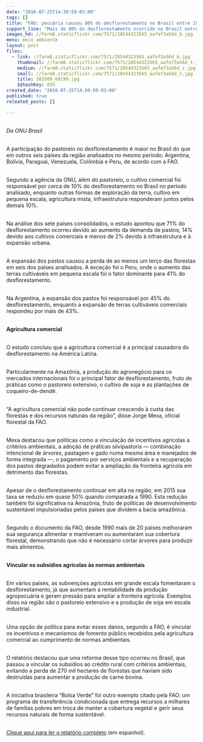 ```yaml
---
date: "2016-07-25T14:30:59-03:00"
tags: []
title: "FAO: pecuária causou 80% do desflorestamento no Brasil entre 1990-2005"
support_line: "Mais de 80% do desflorestamento ocorrido no Brasil entre 1990 a 2005 foi associado à conversão de terras em terrenos de pastoreio, mostrou relatório da FAO, denominado “O estado das florestas no mundo\""
images_hd: //farm8.staticflickr.com/7571/28544323565_aafef3a56d_b.jpg
menu: meio ambiente
layout: post
files:
  - link: //farm8.staticflickr.com/7571/28544323565_aafef3a56d_b.jpg
    thumbnail: //farm8.staticflickr.com/7571/28544323565_aafef3a56d_t.jpg
    medium: //farm8.staticflickr.com/7571/28544323565_aafef3a56d_z.jpg
    small: //farm8.staticflickr.com/7571/28544323565_aafef3a56d_n.jpg
    title: 303509_60199.jpg
    $$hashKey: 05U
created_date: "2016-07-25T14:50:09-03:00"
published: true
releated_posts: []

---
```

<p><br />
<em>Da ONU Brasil</em></p>

<p><br />
A participa&ccedil;&atilde;o do pastoreio no desflorestamento &eacute; maior no Brasil do que em outros seis pa&iacute;ses da regi&atilde;o analisados no mesmo per&iacute;odo: Argentina, Bol&iacute;via, Paraguai, Venezuela, Col&ocirc;mbia e Peru, de acordo com a FAO.</p>

<p><br />
Segundo a ag&ecirc;ncia da ONU, al&eacute;m do pastoreio, o cultivo comercial foi respons&aacute;vel por cerca de 10% do desflorestamento no Brasil no per&iacute;odo analisado, enquanto outras formas de explora&ccedil;&atilde;o da terra, cultivo em pequena escala, agricultura mista, infraestrutura responderam juntos pelos demais 10%.</p>

<p><br />
Na an&aacute;lise dos sete pa&iacute;ses consolidados, o estudo apontou que 71% do desflorestamento ocorreu devido ao aumento da demanda de pastos; 14% devido aos cultivos comerciais e menos de 2% devido &agrave; infraestrutura e &agrave; expans&atilde;o urbana.</p>

<p><br />
A expans&atilde;o dos pastos causou a perda de ao menos um ter&ccedil;o das florestas em seis dos pa&iacute;ses analisados. A exce&ccedil;&atilde;o foi o Peru, onde o aumento das terras cultiv&aacute;veis em pequena escala foi o fator dominante para 41% do desflorestamento.</p>

<p><br />
Na Argentina, a expans&atilde;o dos pastos foi respons&aacute;vel por 45% do desflorestamento, enquanto a expans&atilde;o de terras cultiv&aacute;veis comerciais respondeu por mais de 43%.</p>

<p><br />
<strong>Agricultura comercial</strong></p>

<p><br />
O estudo concluiu que a agricultura comercial &eacute; a principal causadora do desflorestamento na Am&eacute;rica Latina.</p>

<p><br />
Particularmente na Amaz&ocirc;nia, a produ&ccedil;&atilde;o do agroneg&oacute;cio para os mercados internacionais foi o principal fator de desflorestamento, fruto de pr&aacute;ticas como o pastoreio extensivo, o cultivo de soja e as planta&ccedil;&otilde;es de coqueiro-de-dend&ecirc;.</p>

<p><br />
&ldquo;A agricultura comercial n&atilde;o pode continuar crescendo &agrave; custa das florestas e dos recursos naturais da regi&atilde;o&rdquo;, disse Jorge Mexa, oficial florestal da FAO.</p>

<p><br />
Mexa destacou que pol&iacute;ticas como a vincula&ccedil;&atilde;o de incentivos agr&iacute;colas a crit&eacute;rios ambientais, a ado&ccedil;&atilde;o de pr&aacute;ticas silvipastoris &mdash; combina&ccedil;&atilde;o intencional de &aacute;rvores, pastagem e gado numa mesma &aacute;rea e manejados de forma integrada &mdash;, o pagamento por servi&ccedil;os ambientais e a recupera&ccedil;&atilde;o dos pastos degradados podem evitar a amplia&ccedil;&atilde;o da fronteira agr&iacute;cola em detrimento das florestas.</p>

<p><br />
Apesar de o desflorestamento continuar em alta na regi&atilde;o, em 2015 sua taxa se reduziu em quase 50% quando comparada a 1990. Esta redu&ccedil;&atilde;o tamb&eacute;m foi significativa na Amaz&ocirc;nia, fruto de pol&iacute;ticas de desenvolvimento sustent&aacute;vel impulsionadas pelos pa&iacute;ses que dividem a bacia amaz&ocirc;nica.</p>

<p><br />
Segundo o documento da FAO, desde 1990 mais de 20 pa&iacute;ses melhoraram sua seguran&ccedil;a alimentar e mantiveram ou aumentaram sua cobertura florestal, demonstrando que n&atilde;o &eacute; necess&aacute;rio cortar &aacute;rvores para produzir mais alimentos.</p>

<p><br />
<strong>Vincular os subs&iacute;dios agr&iacute;colas &agrave;s normas ambientais</strong></p>

<p><br />
Em v&aacute;rios pa&iacute;ses, as subven&ccedil;&otilde;es agr&iacute;colas em grande escala fomentaram o desflorestamento, j&aacute; que aumentam a rentabilidade da produ&ccedil;&atilde;o agropecu&aacute;ria e geram press&atilde;o para ampliar a fronteira agr&iacute;cola. Exemplos disso na regi&atilde;o s&atilde;o o pastoreio extensivo e a produ&ccedil;&atilde;o de soja em escala industrial.</p>

<p><br />
Uma op&ccedil;&atilde;o de pol&iacute;tica para evitar esses danos, segundo a FAO, &eacute; vincular os incentivos e mecanismos de fomento p&uacute;blico recebidos pela agricultura comercial ao cumprimento de normas ambientais.</p>

<p><br />
O relat&oacute;rio destacou que uma reforma desse tipo ocorreu no Brasil, que passou a vincular os subs&iacute;dios ao cr&eacute;dito rural com crit&eacute;rios ambientais, evitando a perda de 270 mil hectares de florestas que haviam sido destru&iacute;das para aumentar a produ&ccedil;&atilde;o de carne bovina.</p>

<p><br />
A iniciativa brasileira &ldquo;Bolsa Verde&rdquo; foi outro exemplo citado pela FAO: um programa de transfer&ecirc;ncia condicionada que entrega recursos a milhares de fam&iacute;lias pobres em troca de manter a cobertura vegetal e gerir seus recursos naturais de forma sustent&aacute;vel.</p>

<p><br />
<a href="http://www.fao.org/3/a-i5588s.pdf">Clique aqui para ler o relat&oacute;rio completo</a> (em espanhol).</p>
